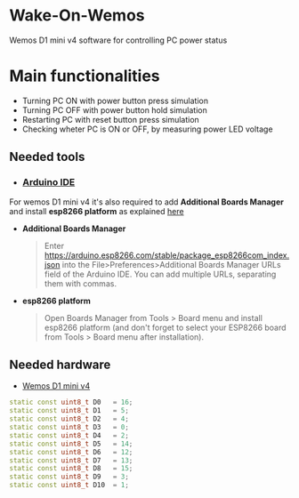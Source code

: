 # Wake-On-Wemos #
Wemos D1 mini v4 software for controlling PC power status

# Main functionalities #
- Turning PC ON with power button press simulation
- Turning PC OFF with power button hold simulation
- Restarting PC with reset button press simulation
- Checking wheter PC is ON or OFF, by measuring power LED voltage

## Needed tools ##
- ### [Arduino IDE](https://support.arduino.cc/hc/en-us/articles/360019833020-Download-and-install-Arduino-IDE) ###
For wemos D1 mini v4 it's also required to add **Additional Boards Manager** and install **esp8266 platform** as explained [here](https://github.com/esp8266/Arduino)
   - **Additional Boards Manager**
     >Enter https://arduino.esp8266.com/stable/package_esp8266com_index.json into the File>Preferences>Additional Boards Manager URLs field of the Arduino IDE. You can add multiple URLs, separating them with commas.
   - **esp8266 platform**
     >Open Boards Manager from Tools > Board menu and install esp8266 platform (and don't forget to select your ESP8266 board from Tools > Board menu after installation).

## Needed hardware ##
- [Wemos D1 mini v4](https://www.wemos.cc/en/latest/d1/d1_mini.html)
```cpp
static const uint8_t D0   = 16;
static const uint8_t D1   = 5;
static const uint8_t D2   = 4;
static const uint8_t D3   = 0;
static const uint8_t D4   = 2;
static const uint8_t D5   = 14;
static const uint8_t D6   = 12;
static const uint8_t D7   = 13;
static const uint8_t D8   = 15;
static const uint8_t D9   = 3;
static const uint8_t D10  = 1;
```
